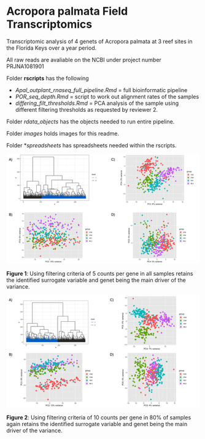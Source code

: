 # Acropora palmata Field Transcriptomics
Transcriptomic analysis of 4 genets of Acropora palmata at 3 reef sites in the Florida Keys over a year period.

All raw reads are avaliable on the NCBI under project number PRJNA1081901

Folder **rscripts** has the following
- *Apal_outplant_rnaseq_full_pipeline.Rmd* = full bioinformatic pipeline
- *POR_seq_depth.Rmd* = script to work out alignment rates of the samples
- *differing_filt_thresholds.Rmd* = PCA analysis of the sample using different filtering thresholds as requested by reviewer 2. 

Folder *rdata_objects* has the objects needed to run entire pipeline.  
  
Folder *images* holds images for this readme.  
  
Folder **spreadsheets* has spreadsheets needed within the rscripts. 
  
  
![alt text](https://github.com/benyoung93/acropora_palmata_field_transcriptomics/blob/main/figs/filt_5countsgene_allsamples.png)

**Figure 1**: Using filtering criteria of 5 counts per gene in all samples retains the identified surrogate variable and genet being the main driver of the variance.   
  
  

![alt text](https://github.com/benyoung93/acropora_palmata_field_transcriptomics/blob/main/figs/filt_10countsgene_80percentsamples.png)

**Figure 2**: Using filtering criteria of 10 counts per gene in 80% of samples again retains the identified surrogate variable and genet being the main driver of the variance.